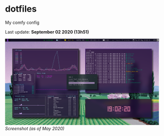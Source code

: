 # dotfiles
My comfy config

Last update: **September 02 2020 (13h51)**

![screenshot](https://github.com/arthurmassanes/dotfiles/blob/master/screenshots/sakura.png)
_Screenshot (as of May 2020)_
